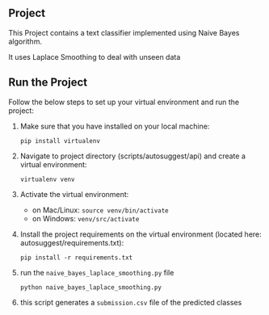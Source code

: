 ## Project
This Project contains a text classifier implemented using Naive Bayes algorithm.

It uses Laplace Smoothing to deal with unseen data

## Run the Project

Follow the below steps to set up your virtual environment and run the project:

1) Make sure that you have installed on your local machine:

    ```pip install virtualenv```
2) Navigate to project directory (scripts/autosuggest/api) and create a virtual environment:

    ```virtualenv venv```
3) Activate the virtual environment:

   - on Mac/Linux: ```source venv/bin/activate``` 
   - on Windows: ```venv/src/activate```
4) Install the project requirements on the virtual environment (located here: autosuggest/requirements.txt):

    ```pip install -r requirements.txt```
    
5) run the `naive_bayes_laplace_smoothing.py` file 

     ```python naive_bayes_laplace_smoothing.py```
     
6) this script generates a `submission.csv` file of the predicted classes